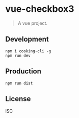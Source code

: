 # vue-checkbox3
> A vue project.

## Development

```shell
npm i cooking-cli -g
npm run dev
```

## Production
```
npm run dist
```

## License
ISC
